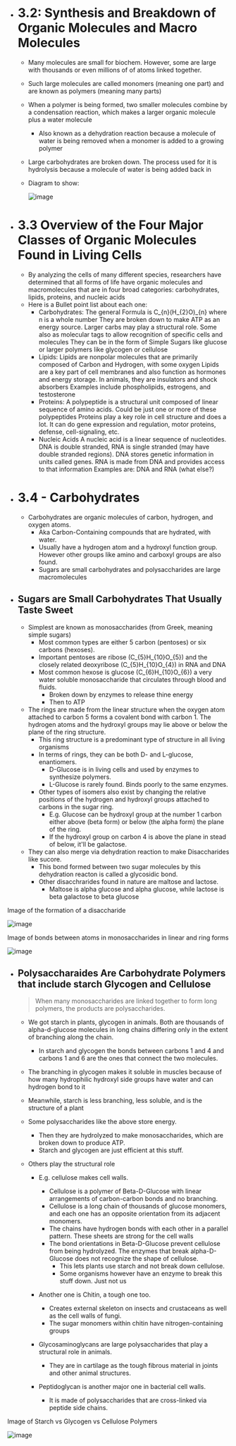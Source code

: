 - # 3.2: Synthesis and Breakdown of Organic Molecules and Macro Molecules
	- Many molecules are small for biochem. However, some are large with thousands or even millions of of atoms linked together.
	- Such large molecules are called monomers (meaning one part) and are known as polymers (meaning many parts)
	- When a polymer is being formed, two smaller molecules combine by a condensation reaction, which makes a larger organic molecule plus a water molecule
		- Also known as a dehydration reaction because a molecule of water is being removed when a monomer is added to a growing polymer
	- Large carbohydrates are broken down. The process used for it is hydrolysis because a molecule of water is being added back in
	- Diagram to show:

		![image](https://github.com/MCBasterSheet/MCBasterSheet/assets/157453648/5fa24bba-8f53-46ec-b0d1-c1051b230184)


 

- # 3.3 Overview of the Four Major Classes of Organic Molecules Found in Living Cells
	- By analyzing the cells of many different species, researchers have determined that all forms of life have organic molecules and macromolecules that are in four broad categories: carbohydrates, lipids, proteins, and nucleic acids
	- Here is a Bullet point list about each one:
		- Carbohydrates:
			  The general Formula is C_{n}(H_{2}O)_{n} where n is a whole number
			  They are broken down to make ATP as an energy source. Larger carbs may play a structural role. Some also as molecular tags to allow recognition of specific cells and molecules
			  They can be in the form of Simple Sugars like glucose or larger polymers like glycogen or cellulose
		- Lipids:
			  Lipids are nonpolar molecules that are primarily composed of Carbon and Hydrogen, with some oxygen
			  Lipids are a key part of cell membranes and also function as hormones and energy storage. In animals, they are insulators and shock absorbers
			  Examples include phospholipids, estrogens, and testosterone
		- Proteins:
			  A polypeptide is a structural unit composed of linear sequence of amino acids. Could be just one or more of these polypeptides
			  Proteins play a key role in cell structure and does a lot. It can do gene expression and regulation, motor proteins, defense, cell-signaling, etc.
		- Nucleic Acids
			  A nucleic acid is a linear sequence of nucleotides. DNA is double stranded, RNA is single stranded (may have double stranded regions).
			  DNA stores genetic information in units called genes. RNA is made from DNA and provides access to that information
			  Examples are: DNA and RNA (what else?)
    

- # 3.4 - Carbohydrates
	- Carbohydrates are organic molecules of carbon, hydrogen, and oxygen atoms.
		- Aka Carbon-Containing compounds that are hydrated, with water.
		- Usually have a hydrogen atom and a hydroxyl function group. However other groups like amino and carboxyl groups are also found.
		- Sugars are small carbohydrates and polysaccharides are large macromolecules
    
- ## Sugars are Small Carbohydrates That Usually Taste Sweet
	- Simplest are known as monosaccharides (from Greek, meaning simple sugars)
		- Most common types are either 5 carbon (pentoses) or six carbons (hexoses).
		- Important pentoses are ribose (C_{5}H_{10}O_{5}) and the closely related deoxyribose (C_{5}H_{10}O_{4}) in RNA and DNA
		- Most common hexose is glucose (C_{6}H_{10}O_{6}) a very water soluble monosaccharide that circulates through blood and fluids.
			- Broken down by enzymes to release thine energy
			- Then to ATP
	- The rings are made from the linear structure when the oxygen atom attached to carbon 5 forms a covalent bond with carbon 1. The hydrogen atoms and the hydroxyl groups may lie above or below the plane of the ring structure.
		- This ring structure is a predominant type of structure in all living organisms
		- In terms of rings, they can be both D- and L-glucose, enantiomers.
			- D-Glucose is in living cells and used by enzymes to synthesize polymers.
			- L-Glucose is rarely found. Binds poorly to the same enzymes.
		- Other types of isomers also exist by changing the relative positions of the hydrogen and hydroxyl groups attached to carbons in the sugar ring.
			- E.g. Glucose can be hydroxyl group at the number 1 carbon either above (beta form) or below (the alpha form) the plane of the ring.
			- If the hydroxyl group on carbon 4 is above the plane in stead of below, it'll be galactose.
	- They can also merge via dehydration reaction to make Disaccharides like sucore.
		- This bond formed between two sugar molecules by this dehydration reacton is called a glycosidic bond.
		- Other disacchrarides found in nature are maltose and lactose.
			- Maltose is alpha glucose and alpha glucose, while lactose is beta galactose to beta glucose
 
Image of the formation of a disaccharide

![image](https://github.com/MCBasterSheet/MCBasterSheet/assets/157453648/ccc2526d-32d4-436d-a036-73054e0a2b72)


Image of bonds between atoms in monosaccharides in linear and ring forms

![image](https://github.com/MCBasterSheet/MCBasterSheet/assets/157453648/a25ccbe2-06ae-438d-b299-597fe6fec17a)


- ## Polysaccharaides Are Carbohydrate Polymers that include starch Glycogen and Cellulose
  
	>When many monosaccharides are linked together to form long polymers, the products are polysaccharides.
   
	- We got starch in plants, glycogen in animals. Both are thousands of alpha-d-glucose molecules in long chains differing only in the extent of branching along the chain.
		- In starch and glycogen the bonds between carbons 1 and 4 and carbons 1 and 6 are the ones that connect the two molecules.
    
	- The branching in glycogen makes it soluble in muscles because of how many hydrophilic hydroxyl side groups have water and can hydrogen bond to it
	- Meanwhile, starch is less branching, less soluble, and is the structure of a plant
    
	- Some polysaccharides like the above store energy.
		- Then they are hydrolyzed to make monosaccharides, which are broken down to produce ATP.
		- Starch and glycogen are just efficient at this stuff.
	- Others play the structural role
		- E.g. cellulose makes cell walls.
			- Cellulose is a polymer of Beta-D-Glucose with linear arrangements of carbon-carbon bonds and no branching.
			- Cellulose is a long chain of thousands of glucose monomers, and each one has an opposite orientation from its adjacent monomers.
			- The chains have hydrogen bonds with each other in a parallel pattern. These sheets are strong for the cell walls
			- The bond orientations in Beta-D-Glucose prevent cellulose from being hydrolyzed. The enzymes that break alpha-D-Glucose does not recognize the shape of cellulose.
				- This lets plants use starch and not break down cellulose.
				- Some organisms however have an enzyme to break this stuff down. Just not us
      
		- Another one is Chitin, a tough one too.
			- Creates external skeleton on insects and crustaceans as well as the cell walls of fungi.
			- The sugar monomers within chitin have nitrogen-containing groups
     
		- Glycosaminoglycans are large polysaccharides that play a structural role in animals.
			- They are in cartilage as the tough fibrous material in joints and other animal structures.
     
		- Peptidoglycan is another major one in bacterial cell walls.
			- It is made of polysaccharides that are cross-linked via peptide side chains.
 
Image of Starch vs Glycogen vs Cellulose Polymers

![image](https://github.com/MCBasterSheet/MCBasterSheet/assets/157453648/019b00db-530a-4c6c-9485-1f177778d65f)
